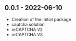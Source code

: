 ## 0.0.1 - 2022-06-10
* Creation of the initial package
* captcha solution
* reCAPTCHA V2 
* reCAPTCHA V3